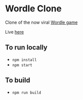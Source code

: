 # Wordle Clone

Clone of the now viral [Wordle game](https://www.powerlanguage.co.uk/wordle/)


Live [here](https://wordle-sivakar12.netlify.app/)

## To run locally
- `npm install`
- `npm start`

## To build
- `npm run build`

